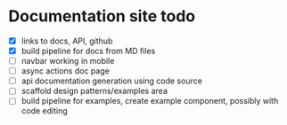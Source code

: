 # Documentation site todo

- [x] links to docs, API, github
- [x] build pipeline for docs from MD files
- [ ] navbar working in mobile
- [ ] async actions doc page
- [ ] api documentation generation using code source
- [ ] scaffold design patterns/examples area
- [ ] build pipeline for examples, create example component, possibly with code editing
